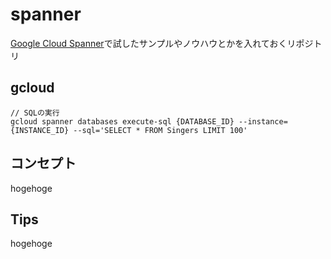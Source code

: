# spanner
[Google Cloud Spanner](https://cloud.google.com/spanner/docs)で試したサンプルやノウハウとかを入れておくリポジトリ

## gcloud

```
// SQLの実行
gcloud spanner databases execute-sql {DATABASE_ID} --instance={INSTANCE_ID} --sql='SELECT * FROM Singers LIMIT 100'
```

## コンセプト
hogehoge

## Tips
hogehoge

